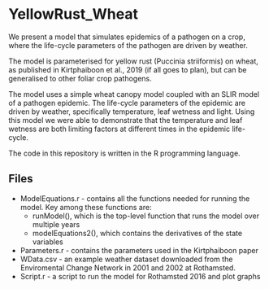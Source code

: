 # YellowRust_Wheat

We present a model that simulates epidemics of a pathogen on a crop, where the life-cycle parameters of the pathogen are driven by weather.

The model is parameterised for yellow rust (Puccinia striiformis) on wheat, as published in Kirtphaiboon et al., 2019 (if all goes to plan), but can be generalised to other foliar crop pathogens.

The model uses a simple wheat canopy model coupled with an SLIR model of a pathogen epidemic. The life-cycle parameters of the epidemic are driven by weather, specifically temperature, leaf wetness and light.
Using this model we were able to demonstrate that the temperature and leaf wetness are both limiting factors at different times in the epidemic life-cycle.

The code in this repository is written in the R programming language.

## Files

* ModelEquations.r - contains all the functions needed for running the model. Key among these functions are:
	- runModel(), which is the top-level function that runs the model over multiple years
	- modelEquations2(), which contains the derivatives of the state variables
* Parameters.r - contains the parameters used in the Kirtphaiboon paper
* WData.csv - an example weather dataset downloaded from the Enviromental Change Network in 2001 and 2002 at Rothamsted.
* Script.r - a script to run the model for Rothamsted 2016 and plot graphs
